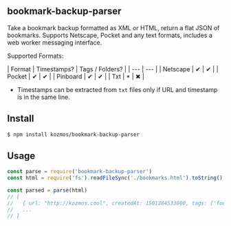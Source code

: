 ## bookmark-backup-parser

Take a bookmark backup formatted as XML or HTML, return a flat JSON of bookmarks.
Supports Netscape, Pocket and any text formats, includes a web worker messaging interface.

Supported Formats:

| Format | Timestamps? | Tags / Folders? |
| --- | --- |
| Netscape | ✔ | ✔ |
| Pocket | ✔ | ✔ |
| Pinboard | ✔ | ✔ |
| Txt  | * | ✖ |

* Timestamps can be extracted from `txt` files only if URL and timestamp is in the same line.

## Install

```bash
$ npm install kozmos/bookmark-backup-parser
```

## Usage

```js
const parse = require('bookmark-backup-parser')
const html = require('fs').readFileSync('./bookmarks.html').toString()

const parsed = parse(html)
// [
//   { url: "http://kozmos.cool", createdAt: 1501384533000, tags: ['foo', 'bar'] },
//   ...
// ]
```
